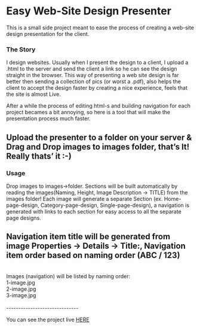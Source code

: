 <h1>Easy Web-Site Design Presenter</h1>
<p>
This is a small side project meant to ease the process of creating a web-site design presentation for the client.
</p>
<h3>The Story</h3>
<p>
I design websites. Usually when I present the design to a client, I upload a .html to the server and send the client a link so he can see the design straight in the browser. This way of presenting a web site design is far better then sending a collection of pics (or worst a .pdf), also helps the client to accept the design faster by creating a nice experience, feels that the site is almost Live.
</p>
<p>
After a while the process of editing html-s and building navigation for each project becames a bit annoying, so here is a tool that will make the presentation process much faster.
</p>



<h2>Upload the presenter to a folder on your server & Drag and Drop images to images folder, that’s It! Really thats’ it :-)</h2>

<h3>Usage</h3>
<p>
Drop images to images->folder. Sections will be built automatically by reading the images(Naming, Height, Image Description -> TITLE) from the images folder! Each image will generate a separate Section (ex. Home-page-design, Category-page-design, Single-page-design), a navigation is generated with links to each section for easy access to all the separate page designs.

Navigation item title will be generated from image Properties -> Details -> Title:, Navigation item order based on naming order (ABC / 123)
<br/>
------------------------------
<br/>
Images (navigation) will be listed by naming order:
<br/>
1-image.jpg<br/>
2-image.jpg<br/>
3-image.jpg<br/>
<br/>
------------------------------
</p>
<p>
You can see the project live <a href="http://presenter.siteparticles.com/" target="_blank" title="Easy Web-Site Design Presenter">HERE</a>
</p>


